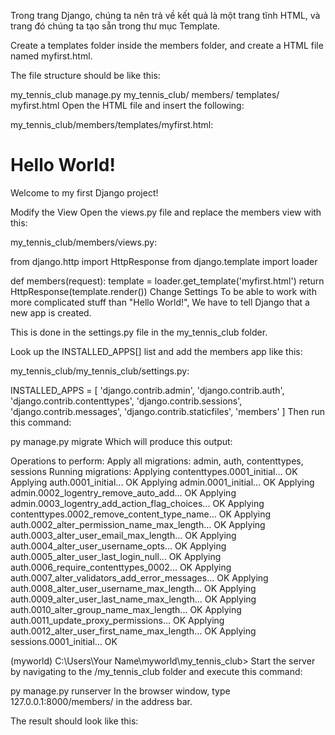 Trong trang Django, chúng ta nên trả về kết quả là một trang tĩnh HTML, và trang đó chúng ta tạo sẵn trong thư mục Template.

Create a templates folder inside the members folder, and create a HTML file named myfirst.html.

The file structure should be like this:

my_tennis_club
    manage.py
    my_tennis_club/
    members/
        templates/
            myfirst.html
Open the HTML file and insert the following:

my_tennis_club/members/templates/myfirst.html:

<!DOCTYPE html>
<html>
<body>

<h1>Hello World!</h1>
<p>Welcome to my first Django project!</p>

</body>
</html>
Modify the View
Open the views.py file and replace the members view with this:

my_tennis_club/members/views.py:

from django.http import HttpResponse
from django.template import loader

def members(request):
  template = loader.get_template('myfirst.html')
  return HttpResponse(template.render())
Change Settings
To be able to work with more complicated stuff than "Hello World!", We have to tell Django that a new app is created.

This is done in the settings.py file in the my_tennis_club folder.

Look up the INSTALLED_APPS[] list and add the members app like this:

my_tennis_club/my_tennis_club/settings.py:

INSTALLED_APPS = [
    'django.contrib.admin',
    'django.contrib.auth',
    'django.contrib.contenttypes',
    'django.contrib.sessions',
    'django.contrib.messages',
    'django.contrib.staticfiles',
    'members'
] 
Then run this command:

py manage.py migrate
Which will produce this output:

Operations to perform:
  Apply all migrations: admin, auth, contenttypes, sessions
Running migrations:
  Applying contenttypes.0001_initial... OK
  Applying auth.0001_initial... OK
  Applying admin.0001_initial... OK
  Applying admin.0002_logentry_remove_auto_add... OK
  Applying admin.0003_logentry_add_action_flag_choices... OK
  Applying contenttypes.0002_remove_content_type_name... OK
  Applying auth.0002_alter_permission_name_max_length... OK
  Applying auth.0003_alter_user_email_max_length... OK
  Applying auth.0004_alter_user_username_opts... OK
  Applying auth.0005_alter_user_last_login_null... OK
  Applying auth.0006_require_contenttypes_0002... OK
  Applying auth.0007_alter_validators_add_error_messages... OK
  Applying auth.0008_alter_user_username_max_length... OK
  Applying auth.0009_alter_user_last_name_max_length... OK
  Applying auth.0010_alter_group_name_max_length... OK
  Applying auth.0011_update_proxy_permissions... OK
  Applying auth.0012_alter_user_first_name_max_length... OK
  Applying sessions.0001_initial... OK

(myworld) C:\Users\Your Name\myworld\my_tennis_club>
Start the server by navigating to the /my_tennis_club folder and execute this command:

py manage.py runserver
In the browser window, type 127.0.0.1:8000/members/ in the address bar.

The result should look like this: